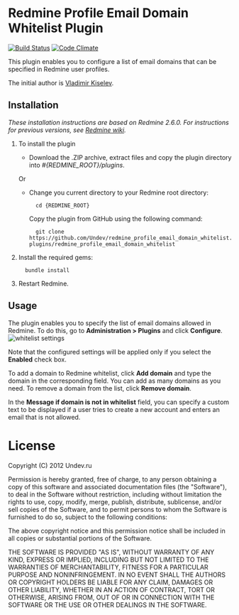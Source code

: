 # Redmine Profile Email Domain Whitelist Plugin

[![Build Status](https://travis-ci.org/Undev/redmine_profile_email_domain_whitelist.png)](https://travis-ci.org/Undev/redmine_profile_email_domain_whitelist)
[![Code Climate](https://codeclimate.com/github/Undev/redmine_profile_email_domain_whitelist.png)](https://codeclimate.com/github/Undev/redmine_profile_email_domain_whitelist)

This plugin enables you to configure a list of email domains that can be specified in Redmine user profiles.

The initial author is [Vladimir Kiselev](https://github.com/nettsundere/redmine_profile_email_domain_whitelist).

## Installation

*These installation instructions are based on Redmine 2.6.0. For instructions for previous versions, see [Redmine wiki](http://www.redmine.org/projects/redmine/wiki/Plugins).*

1. To install the plugin
    * Download the .ZIP archive, extract files and copy the plugin directory into *#{REDMINE_ROOT}/plugins*.
    
    Or

    * Change you current directory to your Redmine root directory:  

            cd {REDMINE_ROOT}
 
      Copy the plugin from GitHub using the following command:

            git clone https://github.com/Undev/redmine_profile_email_domain_whitelist.git plugins/redmine_profile_email_domain_whitelist

2. Install the required gems:  

         bundle install

3. Restart Redmine.

## Usage

The plugin enables you to specify the list of email domains allowed in Redmine. To do this, go to **Administration > Plugins** and click **Configure**.  
![whitelist settings](whitelistg_1.PNG)

Note that the configured settings will be applied only if you select the **Enabled** check box.

To add a domain to Redmine whitelist, click **Add domain** and type the domain in the corresponding field. You can add as many domains as you need. To remove a domain from the list, click **Remove domain**.

In the **Message if domain is not in whitelist** field, you can specify a custom text to be displayed if a user tries to create a new account and enters an email that is not allowed.

# License

Copyright (C) 2012 Undev.ru

Permission is hereby granted, free of charge, to any person obtaining a copy of this software and associated documentation files (the "Software"), to deal in the Software without restriction, including without limitation the rights to use, copy, modify, merge, publish, distribute, sublicense, and/or sell copies of the Software, and to permit persons to whom the Software is furnished to do so, subject to the following conditions:

The above copyright notice and this permission notice shall be included in all copies or substantial portions of the Software.

THE SOFTWARE IS PROVIDED "AS IS", WITHOUT WARRANTY OF ANY KIND, EXPRESS OR IMPLIED, INCLUDING BUT NOT LIMITED TO THE WARRANTIES OF MERCHANTABILITY, FITNESS FOR A PARTICULAR PURPOSE AND NONINFRINGEMENT. IN NO EVENT SHALL THE AUTHORS OR COPYRIGHT HOLDERS BE LIABLE FOR ANY CLAIM, DAMAGES OR OTHER LIABILITY, WHETHER IN AN ACTION OF CONTRACT, TORT OR OTHERWISE, ARISING FROM, OUT OF OR IN CONNECTION WITH THE SOFTWARE OR THE USE OR OTHER DEALINGS IN THE SOFTWARE.
